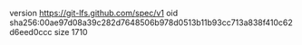 version https://git-lfs.github.com/spec/v1
oid sha256:00ae97d08a39c282d7648506b978d0513b11b93cc713a838f410c62d6eed0ccc
size 1710
